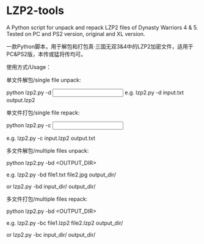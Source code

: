 # LZP2-tools

A Python script for unpack and repack LZP2 files of Dynasty Warriors 4 &amp; 5. Tested on PC and PS2 version, original and XL version. 

一款Python脚本，用于解包和打包真·三国无双3&amp;4中的LZP2加密文件，适用于PC&amp;PS2版，本传或猛将传均可。

使用方式/Usage：

单文件解包/single file unpack:

python lzp2.py -d <INPUT> <OUTPUT>  e.g. lzp2.py -d input.txt output.lzp2

单文件打包/single file repack:

python lzp2.py -c <INPUT> <OUTPUT> 

e.g. lzp2.py -c input.lzp2 output.txt

多文件解包/multiple files unpack:

python lzp2.py -bd <INPUTS> <OUTPUT_DIR> 

e.g. lzp2.py -bd file1.txt file2.jpg output_dir/ 

or lzp2.py -bd input_dir/ output_dir/

多文件打包/multiple files repack:

python lzp2.py -bd <INPUTS> <OUTPUT_DIR> 

e.g. lzp2.py -bc file1.lzp2 file2.lzp2 output_dir/ 

or lzp2.py -bc input_dir/ output_dir/
